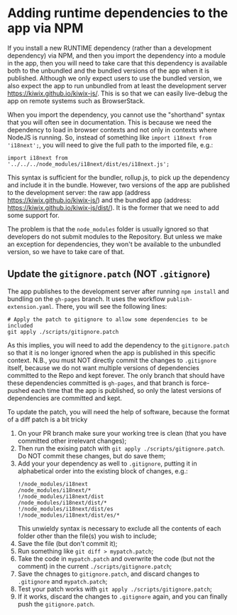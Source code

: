 # Adding runtime dependencies to the app via NPM

If you install a new RUNTIME dependency (rather than a development dependency) via NPM, and then you import the dependency into a module in the app, then you will need to take care that this dependency is available both to the unbundled and the bundled versions of the app when it is published. Although we only expect users to use the bundled version, we also expect the app to run unbundled from at least the development server https://kiwix.github.io/kiwix-js/. This is so that we can easily live-debug the app on remote systems such as BrowserStack.

When you import the dependency, you cannot use the "shorthand" syntax that you will often see in documentation. This is because we need the dependency to load in browser contexts and not only in contexts where NodeJS is running. So, instead of something like `import i18next from 'i18next';`, you will need to give the full path to the imported file, e.g.:

`import i18next from '../../../node_modules/i18next/dist/es/i18next.js';`

This syntax is sufficient for the bundler, rollup.js, to pick up the dependency and include it in the bundle. However, two versions of the app are published to the development server: the raw app (address https://kiwix.github.io/kiwix-js/) and the bundled app (address: https://kiwix.github.io/kiwix-js/dist/). It is the former that we need to add some support for.

The problem is that the `node_modules` folder is usually ignored so that developers do not submit modules to the Repository. But unless we make an exception for dependencies, they won't be available to the unbundled version, so we have to take care of that.

## Update the `gitignore.patch` (NOT `.gitignore`)

The app publishes to the development server after running `npm install` and bundling on the `gh-pages` branch. It uses the workflow `publish-extension.yaml`.  There, you will see the following lines:

```
# Apply the patch to gitignore to allow some dependencies to be included
git apply ./scripts/gitignore.patch
```

As this implies, you will need to add the dependency to the `gitignore.patch` so that it is no longer ignored when the app is published in this specific context. N.B., you must NOT directly commit the changes to `.gitignore` itself, because we do not want multiple versions of dependencies committed to the Repo and kept forever. The only branch that should have these dependencies committed is `gh-pages`, and that branch is force-pushed each time that the app is published, so only the latest versions of dependencies are committed and kept.

To update the patch, you will need the help of software, because the format of a diff patch is a bit tricky

1. On your PR branch make sure your working tree is clean (that you have committed other irrelevant changes);
2. Then run the exising patch with `git apply ./scripts/gitignore.patch`. Do NOT commit these changes, but do save them;
3. Add your your dependency as well to `.gitignore`, putting it in alphabetical order into the existing block of changes, e.g.:
   ```
   !/node_modules/i18next
   /node_modules/i18next/*
   !/node_modules/i18next/dist
   /node_modules/i18next/dist/*
   !/node_modules/i18next/dist/es
   !/node_modules/i18next/dist/es/*
   ```
   This unwieldy syntax is necessary to exclude all the contents of each folder other than the file(s) you wish to include;
4. Save the file (but don't commit it);
5. Run something like `git diff > mypatch.patch`;
6. Take the code in `mypatch.patch` and overwrite the code (but not the comment) in the current `./scripts/gitignore.patch`;
7. Save the chnages to `gitignore.patch`, and discard changes to `.gitignore` and `mypatch.patch`;
8. Test your patch works with `git apply ./scripts/gitignore.patch`;
9. If it works, discard the changes to `.gitignore` again, and you can finally push the `gitignore.patch`.
